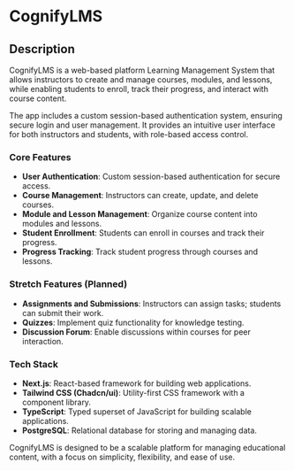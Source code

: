 # CognifyLMS

## Description

CognifyLMS is a web-based platform Learning Management System that allows instructors to create and manage courses, modules, and lessons, while enabling students to enroll, track their progress, and interact with course content.

The app includes a custom session-based authentication system, ensuring secure login and user management. It provides an intuitive user interface for both instructors and students, with role-based access control.

### Core Features
- **User Authentication**: Custom session-based authentication for secure access.
- **Course Management**: Instructors can create, update, and delete courses.
- **Module and Lesson Management**: Organize course content into modules and lessons.
- **Student Enrollment**: Students can enroll in courses and track their progress.
- **Progress Tracking**: Track student progress through courses and lessons.

### Stretch Features (Planned)
- **Assignments and Submissions**: Instructors can assign tasks; students can submit their work.
- **Quizzes**: Implement quiz functionality for knowledge testing.
- **Discussion Forum**: Enable discussions within courses for peer interaction.

### Tech Stack
- **Next.js**: React-based framework for building web applications.
- **Tailwind CSS (Chadcn/ui)**: Utility-first CSS framework with a component library.
- **TypeScript**: Typed superset of JavaScript for building scalable applications.
- **PostgreSQL**: Relational database for storing and managing data.

CognifyLMS is designed to be a scalable platform for managing educational content, with a focus on simplicity, flexibility, and ease of use.
